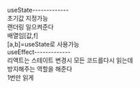 useState-------------  
초기값 지정가능  
랜더링 일으켜준다  
배열임[값,f]  
[a,b]=useState로 사용가능  
useEffect-------------  
리액트는 스테이트 변경시 모든 코드를다시 읽는데  
방지해주는 역할을 해준다  
1번만 읽게  